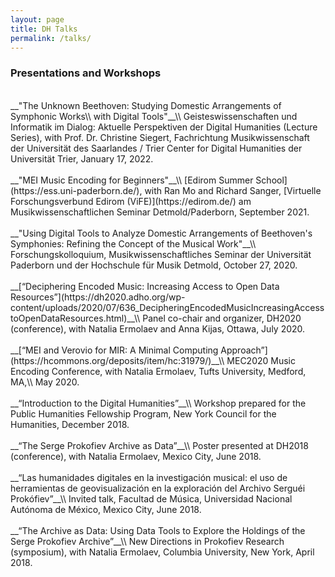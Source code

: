```yaml
---
layout: page
title: DH Talks
permalink: /talks/
---
```

### __Presentations and Workshops__
<br>
__"The Unknown Beethoven: Studying Domestic Arrangements of Symphonic Works\\
with Digital Tools"__\\
Geisteswissenschaften und Informatik im Dialog: Aktuelle Perspektiven der Digital Humanities (Lecture Series), with Prof. Dr. Christine Siegert,
Fachrichtung Musikwissenschaft der Universität des Saarlandes / Trier Center for Digital Humanities der Universität Trier, January 17, 2022.
<br><br>
__"MEI Music Encoding for Beginners"__\\
[Edirom Summer School](https://ess.uni-paderborn.de/), with Ran Mo and Richard Sanger, [Virtuelle Forschungsverbund Edirom (ViFE)](https://edirom.de/) am Musikwissenschaftlichen Seminar Detmold/Paderborn, September 2021.
<br><br>
__"Using Digital Tools to Analyze Domestic Arrangements of Beethoven's Symphonies: Refining the Concept of the Musical Work"__\\
Forschungskolloquium, Musikwissenschaftliches Seminar der Universität Paderborn und der Hochschule für Musik Detmold, October 27, 2020.
<br><br>
__[“Deciphering Encoded Music: Increasing Access to Open Data Resources”](https://dh2020.adho.org/wp-content/uploads/2020/07/636_DecipheringEncodedMusicIncreasingAccesstoOpenDataResources.html)__\\
Panel co-chair and organizer, DH2020 (conference), with Natalia Ermolaev and Anna Kijas, Ottawa, July 2020.
<br><br>
__[“MEI and Verovio for MIR: A Minimal Computing Approach”](https://hcommons.org/deposits/item/hc:31979/)__\\
MEC2020 Music Encoding Conference, with Natalia Ermolaev, Tufts University, Medford, MA,\\
May 2020.
<br><br>
__“Introduction to the Digital Humanities”__\\
Workshop prepared for the Public Humanities Fellowship Program, New York Council for the Humanities, December 2018.
<br><br>
__“The Serge Prokofiev Archive as Data”__\\
Poster presented at DH2018 (conference), with Natalia Ermolaev, Mexico City, June 2018.
<br><br>
__“Las humanidades digitales en la investigación musical: el uso de herramientas de geovisualización en la exploración del Archivo Serguéi Prokófiev”__\\
Invited talk, Facultad de Música, Universidad Nacional Autónoma de México, Mexico City, June 2018.
<br><br>
__“The Archive as Data: Using Data Tools to Explore the Holdings of the Serge Prokofiev Archive”__\\
New Directions in Prokofiev Research (symposium), with Natalia Ermolaev, Columbia University, New York, April 2018.
